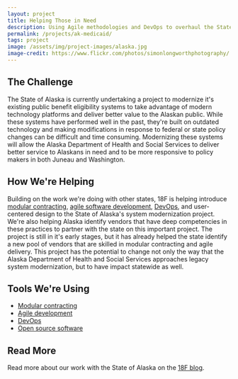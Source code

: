 ```yaml
---
layout: project
title: Helping Those in Need
description: Using Agile methodologies and DevOps to overhaul the State of Alaska's Medicaid system.
permalink: /projects/ak-medicaid/
tags: project
image: /assets/img/project-images/alaska.jpg
image-credit: https://www.flickr.com/photos/simonlongworthphotography/
---
```

## The Challenge

The State of Alaska is currently undertaking a project to modernize it's existing public benefit eligibility systems to take advantage of modern technology platforms and deliver better value to the Alaskan public. While these systems have performed well in the past, they're built on outdated technology and making modifications in response to federal or state policy changes can be difficult and time consuming. Modernizing these systems will allow the Alaska Department of Health and Social Services to deliver better service to Alaskans in need and to be more responsive to policy makers in both Juneau and Washington.

## How We're Helping

Building on the work we're doing with other states, 18F is helping introduce [modular contracting](/modular-procurement/), [agile software development](/agile-development/), [DevOps](/devops/), and user-centered design to the State of Alaska's system modernization project. We're also helping Alaska identify vendors that have deep competencies in these practices to partner with the state on this important project. The project is still in it's early stages, but it has already helped the state identify a new pool of vendors that are skilled in modular contracting and agile delivery. This project has the potential to change not only the way that the Alaska Department of Health and Social Services approaches legacy system modernization, but to have impact statewide as well.

## Tools We're Using
* [Modular contracting](/modular-procurement/)
* [Agile development](/agile-development/)
* [DevOps](/devops/)
* [Open source software](/open-source/)

## Read More

Read more about our work with the State of Alaska on the [18F blog](https://18f.gsa.gov/2017/09/12/how-alaska-is-using-transparency/).
